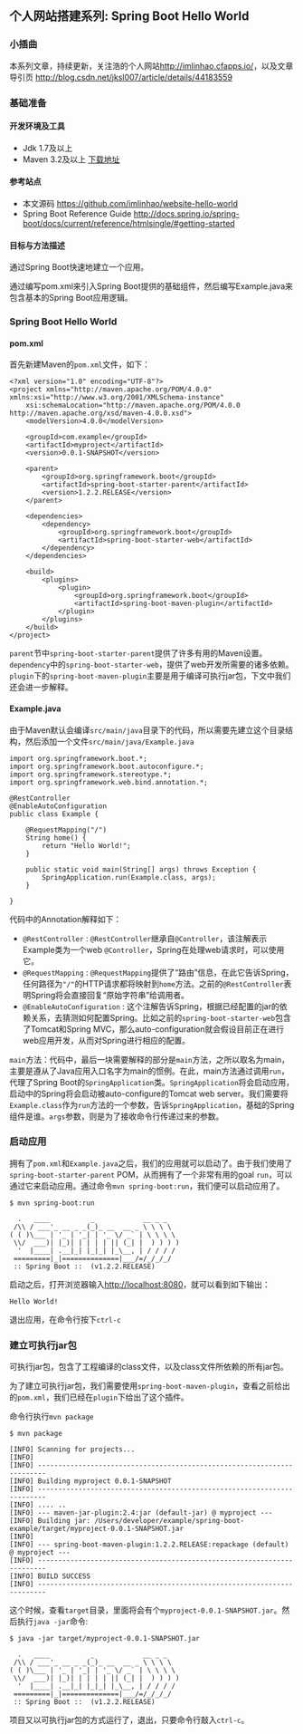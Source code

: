 ## 个人网站搭建系列: Spring Boot Hello World
### 小插曲
本系列文章，持续更新，关注浩的个人网站<http://imlinhao.cfapps.io/>，以及文章导引页 <http://blog.csdn.net/jksl007/article/details/44183559>

### 基础准备
#### 开发环境及工具
* Jdk 1.7及以上
* Maven 3.2及以上 [下载地址](http://maven.apache.org/download.cgi)

#### 参考站点
* 本文源码 <https://github.com/imlinhao/website-hello-world>
* Spring Boot Reference Guide <http://docs.spring.io/spring-boot/docs/current/reference/htmlsingle/#getting-started>

#### 目标与方法描述
通过Spring Boot快速地建立一个应用。

通过编写pom.xml来引入Spring Boot提供的基础组件，然后编写Example.java来包含基本的Spring Boot应用逻辑。

### Spring Boot Hello World
#### pom.xml
首先新建Maven的`pom.xml`文件，如下：

    <?xml version="1.0" encoding="UTF-8"?>
    <project xmlns="http://maven.apache.org/POM/4.0.0" xmlns:xsi="http://www.w3.org/2001/XMLSchema-instance"
        xsi:schemaLocation="http://maven.apache.org/POM/4.0.0 http://maven.apache.org/xsd/maven-4.0.0.xsd">
        <modelVersion>4.0.0</modelVersion>
    
        <groupId>com.example</groupId>
        <artifactId>myproject</artifactId>
        <version>0.0.1-SNAPSHOT</version>
    
        <parent>
            <groupId>org.springframework.boot</groupId>
            <artifactId>spring-boot-starter-parent</artifactId>
            <version>1.2.2.RELEASE</version>
        </parent>
    
        <dependencies>
            <dependency>
                <groupId>org.springframework.boot</groupId>
                <artifactId>spring-boot-starter-web</artifactId>
            </dependency>
        </dependencies>

        <build>
            <plugins>
                <plugin>
                    <groupId>org.springframework.boot</groupId>
                    <artifactId>spring-boot-maven-plugin</artifactId>
                </plugin>
            </plugins>
        </build>
    </project>
`parent`节中`spring-boot-starter-parent`提供了许多有用的Maven设置。`dependency`中的`spring-boot-starter-web`，提供了web开发所需要的诸多依赖。`plugin`下的`spring-boot-maven-plugin`主要是用于编译可执行jar包，下文中我们还会进一步解释。

#### Example.java
由于Maven默认会编译`src/main/java`目录下的代码，所以需要先建立这个目录结构，然后添加一个文件`src/main/java/Example.java`

    import org.springframework.boot.*;
    import org.springframework.boot.autoconfigure.*;
    import org.springframework.stereotype.*;
    import org.springframework.web.bind.annotation.*;
    
    @RestController
    @EnableAutoConfiguration
    public class Example {
    
        @RequestMapping("/")
        String home() {
            return "Hello World!";
        }
    
        public static void main(String[] args) throws Exception {
            SpringApplication.run(Example.class, args);
        }
    
    }

代码中的Annotation解释如下：

* `@RestController` : `@RestController`继承自`@Controller`，该注解表示Example类为一个web `@Controller`，Spring在处理web请求时，可以使用它。
* `@RequestMapping` : `@RequestMapping`提供了“路由”信息，在此它告诉Spring，任何路径为`"/"`的HTTP请求都将映射到`home`方法。之前的`@RestController`表明Spring将会直接回复“原始字符串”给调用者。
* `@EnableAutoConfiguration` : 这个注解告诉Spring，根据已经配置的jar的依赖关系，去猜测如何配置Spring。比如之前的`spring-boot-starter-web`包含了Tomcat和Spring MVC，那么auto-configuration就会假设目前正在进行web应用开发，从而对Spring进行相应的配置。

`main`方法：代码中，最后一块需要解释的部分是`main`方法，之所以取名为main，主要是遵从了Java应用入口名字为main的惯例。在此，main方法通过调用`run`，代理了Spring Boot的`SpringApplication`类。`SpringApplication`将会启动应用，启动中的Spring将会启动被auto-configure的Tomcat web server。我们需要将`Example.class`作为`run`方法的一个参数，告诉`SpringApplication`，基础的Spring组件是谁。`args`参数，则是为了接收命令行传递过来的参数。

### 启动应用
拥有了`pom.xml`和`Example.java`之后，我们的应用就可以启动了。由于我们使用了`spring-boot-starter-parent` POM，从而拥有了一个非常有用的goal `run`，可以通过它来启动应用。通过命令`mvn spring-boot:run`，我们便可以启动应用了。

    $ mvn spring-boot:run
    
      .   ____          _            __ _ _
     /\\ / ___'_ __ _ _(_)_ __  __ _ \ \ \ \
    ( ( )\___ | '_ | '_| | '_ \/ _` | \ \ \ \
     \\/  ___)| |_)| | | | | || (_| |  ) ) ) )
      '  |____| .__|_| |_|_| |_\__, | / / / /
     =========|_|==============|___/=/_/_/_/
     :: Spring Boot ::  (v1.2.2.RELEASE)

启动之后，打开浏览器输入<http://localhost:8080>，就可以看到如下输出：

    Hello World!

退出应用，在命令行按下`ctrl-c`

### 建立可执行jar包
可执行jar包，包含了工程编译的class文件，以及class文件所依赖的所有jar包。

为了建立可执行jar包，我们需要使用`spring-boot-maven-plugin`，查看之前给出的`pom.xml`，我们已经在`plugin`下给出了这个插件。

命令行执行`mvn package`

    $ mvn package
    
    [INFO] Scanning for projects...
    [INFO]
    [INFO] ------------------------------------------------------------------------
    [INFO] Building myproject 0.0.1-SNAPSHOT
    [INFO] ------------------------------------------------------------------------
    [INFO] .... ..
    [INFO] --- maven-jar-plugin:2.4:jar (default-jar) @ myproject ---
    [INFO] Building jar: /Users/developer/example/spring-boot-example/target/myproject-0.0.1-SNAPSHOT.jar
    [INFO]
    [INFO] --- spring-boot-maven-plugin:1.2.2.RELEASE:repackage (default) @ myproject ---
    [INFO] ------------------------------------------------------------------------
    [INFO] BUILD SUCCESS
    [INFO] ------------------------------------------------------------------------

这个时候，查看`target`目录，里面将会有个`myproject-0.0.1-SNAPSHOT.jar`。然后执行`java -jar`命令:

    $ java -jar target/myproject-0.0.1-SNAPSHOT.jar
    
      .   ____          _            __ _ _
     /\\ / ___'_ __ _ _(_)_ __  __ _ \ \ \ \
    ( ( )\___ | '_ | '_| | '_ \/ _` | \ \ \ \
     \\/  ___)| |_)| | | | | || (_| |  ) ) ) )
      '  |____| .__|_| |_|_| |_\__, | / / / /
     =========|_|==============|___/=/_/_/_/
     :: Spring Boot ::  (v1.2.2.RELEASE)

项目又以可执行jar包的方式运行了，退出，只要命令行敲入`ctrl-c`。

